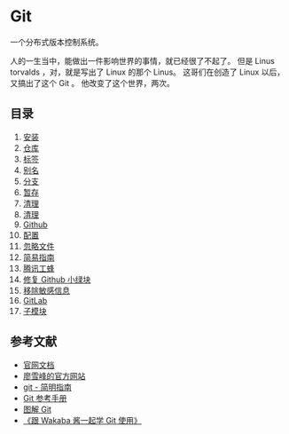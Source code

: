 # Git

一个分布式版本控制系统。

人的一生当中，能做出一件影响世界的事情，就已经很了不起了。
但是 Linus torvalds ，对，就是写出了 Linux 的那个 Linus。
这哥们在创造了 Linux 以后，又搞出了这个 Git 。
他改变了这个世界，两次。

## 目录

1. [安装](01_Install.md)
2. [仓库](02_Repository.md)
3. [标签](03_Tag.md)
4. [别名](04_Aliases.md)
5. [分支](05_Branching.md)
6. [暂存](06_Stashing.md)
7. [清理](07_Cleaning.md)
8. [清理](08_Server.md)
9. [Github](09_Github.md)
10. [配置](10_Configuration.md)
11. [忽略文件](11_.gitignore.md)
12. [简易指南](12_Easy.md)
13. [腾讯工蜂](13_tencent.md)
14. [修复 Github 小绿块](14_contributions.md)
15. [移除敏感信息](15_privacy.md)
16. [GitLab](16_GitLab.md)
17. [子模块](17_Submodule.md)

## 参考文献

- [官网文档](https://git-scm.com/book/zh/v2)
- [廖雪峰的官方网站](https://www.liaoxuefeng.com/wiki/896043488029600)
- [git - 简明指南](https://rogerdudler.github.io/git-guide/index.zh.html)
- [Git 参考手册](http://gitref.justjavac.com/)
- [图解 Git](http://marklodato.github.io/visual-git-guide/index-zh-cn.html)
- [《跟 Wakaba 酱一起学 Git 使用》](https://item.jd.com/13047666.html)